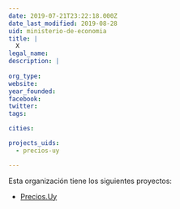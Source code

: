 ```yaml
---
date: 2019-07-21T23:22:18.000Z
date_last_modified: 2019-08-28
uid: ministerio-de-economia
title: |
  X
legal_name: 
description: |
  
org_type: 
website: 
year_founded: 
facebook: 
twitter: 
tags:

cities: 

projects_uids:
  - precios-uy

---
```


Esta organización tiene los siguientes proyectos:

- [Precios.Uy](/proyectos/precios-uy)
